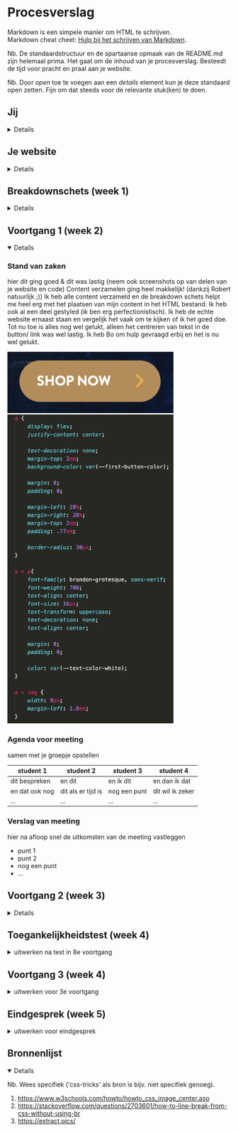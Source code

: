 # Procesverslag
Markdown is een simpele manier om HTML te schrijven.  
Markdown cheat cheet: [Hulp bij het schrijven van Markdown](https://github.com/adam-p/markdown-here/wiki/Markdown-Cheatsheet).

Nb. De standaardstructuur en de spartaanse opmaak van de README.md zijn helemaal prima. Het gaat om de inhoud van je procesverslag. Besteedt de tijd voor pracht en praal aan je website.

Nb. Door *open* toe te voegen aan een *details* element kun je deze standaard open zetten. Fijn om dat steeds voor de relevante stuk(ken) te doen.





## Jij

<details>
<!-- <summary>uitwerken voor kick-off werkgroep</summary> -->

### Auteur:
Jay Raghoebir

#### Je startniveau:
Rood

#### Je focus:
Responsive
 
</details>





## Je website

<details>
<!-- <summary>uitwerken voor kick-off werkgroep</summary> -->

### Je opdracht:
https://www.krispykreme.co.uk/

#### Screenshot(s) van de eerste pagina (small screen): 
 
Landings pagina Krispy Kreme website
 
<img src="images/landings-pagina.png" width="375px" alt="Landings pagina van de Krispy Kreme website.">

#### Screenshot(s) van de tweede pagina (small screen):
 
Fundraising pagina Krispy Kreme website
 
<img src="images/fundraising-pagina.png" width="375px" alt="Fundraising pagina van de Krispy Kreme website.">
 
</details>



## Breakdownschets (week 1)

<details>
<!-- <summary>uitwerken na afloop 2e werkgroep</summary> -->

### De hele pagina: 
<img src="images/Breakdownschets-FED-Raghoebir-Jay.jpg" width="375px" alt="Breakdown van de hele pagina">

### Dynamisch deel (menu): 
<img src="images/Breakdownschets-FED-Raghoebir-Jay-menu.jpg" width="375px" alt="Breakdown van de menu">

### wellicht nog een dynamisch deel (bijv filter): 
<img src="images/dummy-plaatje.jpg" width="375px" alt="breakdown van nog een dynamisch deel">

</details>





## Voortgang 1 (week 2)

<details open>
<!-- <summary>uitwerken voor 1e voortgang</summary> -->

### Stand van zaken
hier dit ging goed & dit was lastig (neem ook screenshots op van delen van je website en code)
Content verzamelen ging heel makkelijk! (dankzij Robert natuurlijk ;)) Ik heb alle content verzameld en de breakdown schets helpt me heel erg met het plaatsen van mijn content in het HTML bestand. Ik heb ook al een deel gestyled (ik ben erg perfectionistisch). Ik heb de echte website ernaast staan en vergelijk het vaak om te kijken of ik het goed doe. Tot nu toe is alles nog wel gelukt, alleen het centreren van tekst in de button/ link was wel lastig. Ik heb Bo om hulp gevraagd erbij en het is nu wel gelukt.
 
<img src="images/button-screenshot2.png" width="375px" alt="Screenshot van de button">
 
<img src="images/code-voor-button.png" width="375px" alt="Screenshot code button">


### Agenda voor meeting
samen met je groepje opstellen

| student 1      | student 2          | student 3    | student 4        |
| ---            | ---                | ---          | ---              |
| dit bespreken  | en dit             | en ik dit    | en dan ik dat    |
| en dat ook nog | dit als er tijd is | nog een punt | dit wil ik zeker |
| ...            | ...                | ...          | ...              |


### Verslag van meeting
hier na afloop snel de uitkomsten van de meeting vastleggen

- punt 1
- punt 2
- nog een punt
- ...

</details>





## Voortgang 2 (week 3)

<details>
<!-- <summary>uitwerken voor 2e voortgang</summary> -->

### Stand van zaken
De code schrijven zelf gaat heel goed. Het stylen gaat ook goed, maar ik merk zelf dat dat wat meer aandacht nodig heeft dan het schrijven van de code. Soms is er al styling op toegepast, en kreeg ik het eerst niet meer 'normaal'. Uiteindelijk toch gelukt door een beetje de opties te bekijken in Studio Visual Code. Het is nu een kwestie van verder werken en de oefeningen maken zodat het allemaal straks een stuk makkelijker wordt.


### Agenda voor meeting
samen met je groepje opstellen

| student 1      | student 2          | student 3    | student 4        |
| ---            | ---                | ---          | ---              |
| dit bespreken  | en dit             | en ik dit    | en dan ik dat    |
| en dat ook nog | dit als er tijd is | nog een punt | dit wil ik zeker |
| ...            | ...                | ...          | ...              |


### Verslag van meeting
hier na afloop snel de uitkomsten van de meeting vastleggen

- punt 1
- punt 2
- nog een punt
- ...

</details>





## Toegankelijkheidstest (week 4)

<details>
<summary>uitwerken na test in 8e voortgang</summary>

### Bevindingen
Lijst met je bevindingen die in de test naar voren kwamen:

#### Titel eerste bevinding
Hier korte omschrijving (met indien nodig een afbeelding)

Hier een omschrijving van hoe het opgelost kan worden (met indien nodig een afbeelding)


#### Titel tweede bevinding. 
Hier korte omschrijving (met indien nodig een afbeelding)

Hier een omschrijving van hoe het opgelost kan worden (met indien nodig een afbeelding)


#### Titel volgende bevinding. 
Hier korte omschrijving (met indien nodig een afbeelding)

Hier een omschrijving van hoe het opgelost kan worden (met indien nodig een afbeelding)


#### Titel nog een bevinding. 
Hier korte omschrijving (met indien nodig een afbeelding)

Hier een omschrijving van hoe het opgelost kan worden (met indien nodig een afbeelding)

</details>





## Voortgang 3 (week 4)

<details>
<summary>uitwerken voor 3e voortgang</summary>

### Stand van zaken
hier dit ging goed & dit was lastig (neem ook screenshots op van delen van je website en code)


### Agenda voor meeting
samen met je groepje opstellen

| student 1      | student 2          | student 3    | student 4        |
| ---            | ---                | ---          | ---              |
| dit bespreken  | en dit             | en ik dit    | en dan ik dat    |
| en dat ook nog | dit als er tijd is | nog een punt | dit wil ik zeker |
| ...            | ...                | ...          | ...              |


### Verslag van meeting
hier na afloop snel de uitkomsten van de meeting vastleggen

- punt 1
- punt 2
- nog een punt
- ...

</details>





## Eindgesprek (week 5)

<details>
<summary>uitwerken voor eindgesprek</summary>

### Stand van zaken
hier dit ging goed & dit was lastig (neem ook screenshots op van delen van je website en code)

### Screenshot(s)

hier screenshot(s) van je eindresultaat

</details>





## Bronnenlijst

<details open>
<!-- <summary>continu bijhouden terwijl je werkt</summary> -->

Nb. Wees specifiek ('css-tricks' als bron is bijv. niet specifiek genoeg).

1. https://www.w3schools.com/howto/howto_css_image_center.asp 
2. https://stackoverflow.com/questions/2703601/how-to-line-break-from-css-without-using-br
3. https://extract.pics/


</details>
